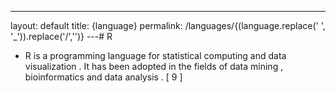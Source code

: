 ---
layout: default
title: {language}
permalink: /languages/{(language.replace(' ', '_')).replace('/','')}
 ---# R

- R is a programming language for statistical computing and data visualization . It has been adopted in the fields of data mining , bioinformatics and data analysis . [ 9 ]